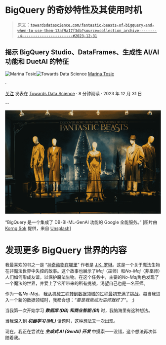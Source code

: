# BigQuery 的奇妙特性及其使用时机

> 原文：[`towardsdatascience.com/fantastic-beasts-of-bigquery-and-when-to-use-them-13af9a17f3db?source=collection_archive---------4-----------------------#2023-12-31`](https://towardsdatascience.com/fantastic-beasts-of-bigquery-and-when-to-use-them-13af9a17f3db?source=collection_archive---------4-----------------------#2023-12-31)

## 揭示 BigQuery Studio、DataFrames、生成性 AI/AI 功能和 DuetAI 的特征

[](https://medium.com/@martosi?source=post_page-----13af9a17f3db--------------------------------)![Marina Tosic](https://medium.com/@martosi?source=post_page-----13af9a17f3db--------------------------------)[](https://towardsdatascience.com/?source=post_page-----13af9a17f3db--------------------------------)![Towards Data Science](https://towardsdatascience.com/?source=post_page-----13af9a17f3db--------------------------------) [Marina Tosic](https://medium.com/@martosi?source=post_page-----13af9a17f3db--------------------------------)

·

[关注](https://medium.com/m/signin?actionUrl=https%3A%2F%2Fmedium.com%2F_%2Fsubscribe%2Fuser%2Fe40b4f03cd3e&operation=register&redirect=https%3A%2F%2Ftowardsdatascience.com%2Ffantastic-beasts-of-bigquery-and-when-to-use-them-13af9a17f3db&user=Marina+Tosic&userId=e40b4f03cd3e&source=post_page-e40b4f03cd3e----13af9a17f3db---------------------post_header-----------) 发表在 [Towards Data Science](https://towardsdatascience.com/?source=post_page-----13af9a17f3db--------------------------------) · 8 分钟阅读 · 2023 年 12 月 31 日 [](https://medium.com/m/signin?actionUrl=https%3A%2F%2Fmedium.com%2F_%2Fvote%2Ftowards-data-science%2F13af9a17f3db&operation=register&redirect=https%3A%2F%2Ftowardsdatascience.com%2Ffantastic-beasts-of-bigquery-and-when-to-use-them-13af9a17f3db&user=Marina+Tosic&userId=e40b4f03cd3e&source=-----13af9a17f3db---------------------clap_footer-----------)

--

[](https://medium.com/m/signin?actionUrl=https%3A%2F%2Fmedium.com%2F_%2Fbookmark%2Fp%2F13af9a17f3db&operation=register&redirect=https%3A%2F%2Ftowardsdatascience.com%2Ffantastic-beasts-of-bigquery-and-when-to-use-them-13af9a17f3db&source=-----13af9a17f3db---------------------bookmark_footer-----------)![](img/21d378b95769bcc96f6dcb557570b5a2.png)

“BigQuery 是一个集成了 DB-BI-ML-GenAI 功能的 Google 全能服务。” [图片由 [Korng Sok](https://unsplash.com/@korng_sok?utm_source=medium&utm_medium=referral) 提供，来自 [Unsplash](https://unsplash.com/?utm_source=medium&utm_medium=referral)]

# 发现更多 BigQuery 世界的内容

我最喜欢的书之一是 “[神奇动物在哪里](https://en.wikipedia.org/wiki/Fantastic_Beasts_and_Where_to_Find_Them)” 作者是 [J.K. 罗琳](https://en.wikipedia.org/wiki/J._K._Rowling)。这是一个关于魔法生物在非魔法世界中失控的故事。这个故事也展示了*Maj*（巫师）和*No-Maj*（非巫师）人们如何形成友谊，以保护魔法生物。在这个任务中，主要的*No-Maj*角色发现了一个魔法的世界，并爱上了它所带来的所有挑战，渴望自己也是一名巫师。

作为一名*No-Maj*， [我从机械工程转到数据领域的过程最初充满了挑战](https://medium.com/towards-data-science/ending-the-year-with-12-lessons-about-data-career-8786afc068f4)。每当我进入一个新的数据领域时，我都会想：*“要是我能成为巫师就好了”*。 ;)

当我第一次开始学习 ***数据库 (DB) 和商业智能 (BI)*** 时，我脑海里有这种想法。

当我深入到 ***机器学习 (ML)*** 话题时，这种想法又一次出现。

现在，我正在尝试在 ***生成式 AI (GenAI) 开发*** 中摸索——没错，这个想法再次伴随着我。
